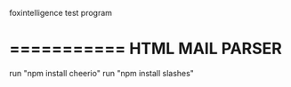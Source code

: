 foxintelligence test program

===========
HTML MAIL PARSER
===========

run "npm install cheerio"
run "npm install slashes"

